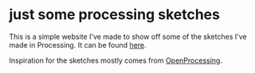 # just some processing sketches

This is a simple website I've made to show off some of the sketches I've made in Processing. It can be found [here](https://katherinekolman.github.io/processing-visualizations/).

Inspiration for the sketches mostly comes from [OpenProcessing](https://www.openprocessing.org/).
